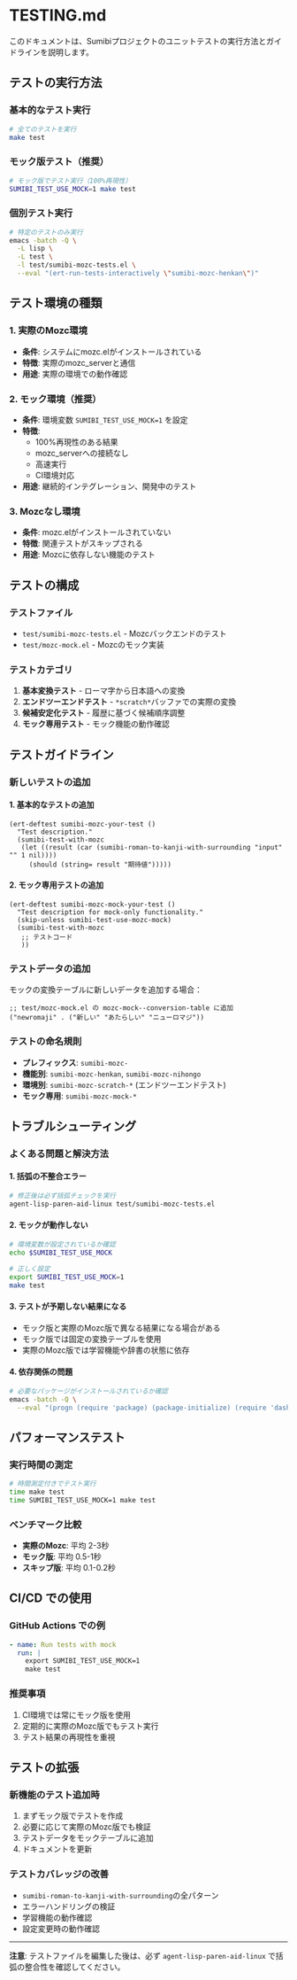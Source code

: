 # TESTING.md

このドキュメントは、Sumibiプロジェクトのユニットテストの実行方法とガイドラインを説明します。

## テストの実行方法

### 基本的なテスト実行
```bash
# 全てのテストを実行
make test
```

### モック版テスト（推奨）
```bash
# モック版でテスト実行（100%再現性）
SUMIBI_TEST_USE_MOCK=1 make test
```

### 個別テスト実行
```bash
# 特定のテストのみ実行
emacs -batch -Q \
  -L lisp \
  -L test \
  -l test/sumibi-mozc-tests.el \
  --eval "(ert-run-tests-interactively \"sumibi-mozc-henkan\")"
```

## テスト環境の種類

### 1. 実際のMozc環境
- **条件**: システムにmozc.elがインストールされている
- **特徴**: 実際のmozc_serverと通信
- **用途**: 実際の環境での動作確認

### 2. モック環境（推奨）
- **条件**: 環境変数 `SUMIBI_TEST_USE_MOCK=1` を設定
- **特徴**: 
  - 100%再現性のある結果
  - mozc_serverへの接続なし
  - 高速実行
  - CI環境対応
- **用途**: 継続的インテグレーション、開発中のテスト

### 3. Mozcなし環境
- **条件**: mozc.elがインストールされていない
- **特徴**: 関連テストがスキップされる
- **用途**: Mozcに依存しない機能のテスト

## テストの構成

### テストファイル
- `test/sumibi-mozc-tests.el` - Mozcバックエンドのテスト
- `test/mozc-mock.el` - Mozcのモック実装

### テストカテゴリ
1. **基本変換テスト** - ローマ字から日本語への変換
2. **エンドツーエンドテスト** - `*scratch*`バッファでの実際の変換
3. **候補安定化テスト** - 履歴に基づく候補順序調整
4. **モック専用テスト** - モック機能の動作確認

## テストガイドライン

### 新しいテストの追加

#### 1. 基本的なテストの追加
```elisp
(ert-deftest sumibi-mozc-your-test ()
  "Test description."
  (sumibi-test-with-mozc
   (let ((result (car (sumibi-roman-to-kanji-with-surrounding "input" "" 1 nil))))
     (should (string= result "期待値")))))
```

#### 2. モック専用テストの追加
```elisp
(ert-deftest sumibi-mozc-mock-your-test ()
  "Test description for mock-only functionality."
  (skip-unless sumibi-test-use-mozc-mock)
  (sumibi-test-with-mozc
   ;; テストコード
   ))
```

### テストデータの追加

モックの変換テーブルに新しいデータを追加する場合：

```elisp
;; test/mozc-mock.el の mozc-mock--conversion-table に追加
("newromaji" . ("新しい" "あたらしい" "ニューロマジ"))
```

### テストの命名規則

- **プレフィックス**: `sumibi-mozc-`
- **機能別**: `sumibi-mozc-henkan`, `sumibi-mozc-nihongo`
- **環境別**: `sumibi-mozc-scratch-*` (エンドツーエンドテスト)
- **モック専用**: `sumibi-mozc-mock-*`

## トラブルシューティング

### よくある問題と解決方法

#### 1. 括弧の不整合エラー
```bash
# 修正後は必ず括弧チェックを実行
agent-lisp-paren-aid-linux test/sumibi-mozc-tests.el
```

#### 2. モックが動作しない
```bash
# 環境変数が設定されているか確認
echo $SUMIBI_TEST_USE_MOCK

# 正しく設定
export SUMIBI_TEST_USE_MOCK=1
make test
```

#### 3. テストが予期しない結果になる
- モック版と実際のMozc版で異なる結果になる場合がある
- モック版では固定の変換テーブルを使用
- 実際のMozc版では学習機能や辞書の状態に依存

#### 4. 依存関係の問題
```bash
# 必要なパッケージがインストールされているか確認
emacs -batch -Q \
  --eval "(progn (require 'package) (package-initialize) (require 'dash))"
```

## パフォーマンステスト

### 実行時間の測定
```bash
# 時間測定付きでテスト実行
time make test
time SUMIBI_TEST_USE_MOCK=1 make test
```

### ベンチマーク比較
- **実際のMozc**: 平均 2-3秒
- **モック版**: 平均 0.5-1秒
- **スキップ版**: 平均 0.1-0.2秒

## CI/CD での使用

### GitHub Actions での例
```yaml
- name: Run tests with mock
  run: |
    export SUMIBI_TEST_USE_MOCK=1
    make test
```

### 推奨事項
1. CI環境では常にモック版を使用
2. 定期的に実際のMozc版でもテスト実行
3. テスト結果の再現性を重視

## テストの拡張

### 新機能のテスト追加時
1. まずモック版でテストを作成
2. 必要に応じて実際のMozc版でも検証
3. テストデータをモックテーブルに追加
4. ドキュメントを更新

### テストカバレッジの改善
- `sumibi-roman-to-kanji-with-surrounding`の全パターン
- エラーハンドリングの検証
- 学習機能の動作確認
- 設定変更時の動作確認

---

**注意**: テストファイルを編集した後は、必ず `agent-lisp-paren-aid-linux` で括弧の整合性を確認してください。